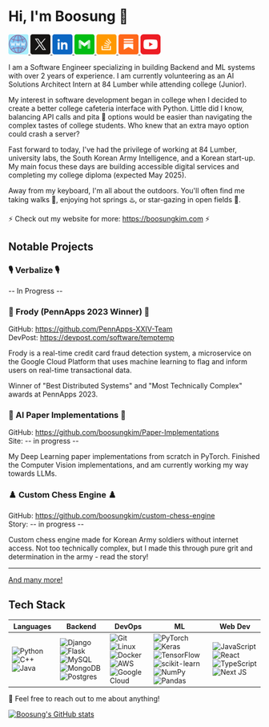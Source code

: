 # Hi, I'm Boosung 👋

<a href="https://boosungkim.com">
<img src="./Assets/www.png" width="40" style="border-radius: 10%;"> 
</a>
<a href="https://twitter.com/bytesofboosung">
<img src="./Assets/X.svg" width="40">
</a> 
<a href="https://www.linkedin.com/in/boosungk/">
<img src="./Assets/LinkedIn.svg" width="40">
</a> 
<a href="mailto:boosung@boosungkim.com">
<img src="./Assets/Email.svg" width="40">
</a> 
<a href="">
<img src="./Assets/StackOverflow.svg" width="40">
</a> 
<a href="">
<img src="./Assets/Substack.svg" width="40">
</a> 
<a href="https://www.youtube.com/@Converge2Diverge">
<img src="./Assets/yt.png" width="40" style="border-radius: 10%;">
</a>

I am a Software Engineer specializing in building Backend and ML systems with over 2 years of experience. I am currently volunteering as an AI Solutions Architect Intern at 84 Lumber while attending college (Junior).

My interest in software development began in college when I decided to create a better college cafeteria interface with Python. Little did I know, balancing API calls and pita 🌮 options would be easier than navigating the complex tastes of college students. Who knew that an extra mayo option could crash a server?

Fast forward to today, I've had the privilege of working at 84 Lumber, university labs, the South Korean Army Intelligence, and a Korean start-up. My main focus these days are building accessible digital services and completing my college diploma (expected May 2025).

Away from my keyboard, I'm all about the outdoors. You'll often find me taking walks 🚶, enjoying hot springs ♨️, or star-gazing in open fields 🌠.

⚡ Check out my website for more: https://boosungkim.com ⚡ 

## Notable Projects

### 🎙️ Verbalize 🎙️
-- In Progress --

### 🐸 Frody (PennApps 2023 Winner) 🐸
GitHub: https://github.com/PennApps-XXIV-Team  
DevPost: https://devpost.com/software/temptemp

Frody is a real-time credit card fraud detection system, a microservice on the Google Cloud Platform that uses machine learning to flag and inform users on real-time transactional data.

Winner of "Best Distributed Systems" and "Most Technically Complex" awards at PennApps 2023.


### 🤖 AI Paper Implementations 🤖
GitHub: https://github.com/boosungkim/Paper-Implementations  
Site: -- in progress --

My Deep Learning paper implementations from scratch in PyTorch. Finished the Computer Vision implementations, and am currently working my way towards LLMs.

### ♟️ Custom Chess Engine ♟️
GitHub: https://github.com/boosungkim/custom-chess-engine  
Story: -- in progress --

Custom chess engine made for Korean Army soldiers without internet access. Not too technically complex, but I made this through pure grit and determination in the army - read the story!

---

<a href="https://github.com/boosungkim?tab=repositories">And many more! </a>

## Tech Stack

| Languages | Backend | DevOps | ML | Web Dev |
|----------|----------|----------|----------|----------|
| <!-- Languages --> ![Python](https://img.shields.io/badge/python-3670A0?style=for-the-badge&logo=python&logoColor=ffdd54) ![C++](https://img.shields.io/badge/c++-%2300599C.svg?style=for-the-badge&logo=c%2B%2B&logoColor=white) ![Java](https://img.shields.io/badge/java-%23ED8B00.svg?style=for-the-badge&logo=openjdk&logoColor=white) | <!-- Backend --> ![Django](https://img.shields.io/badge/django-%23092E20.svg?style=for-the-badge&logo=django&logoColor=white) ![Flask](https://img.shields.io/badge/flask-%23000.svg?style=for-the-badge&logo=flask&logoColor=white) ![MySQL](https://img.shields.io/badge/mysql-%2300f.svg?style=for-the-badge&logo=mysql&logoColor=white) ![MongoDB](https://img.shields.io/badge/MongoDB-%234ea94b.svg?style=for-the-badge&logo=mongodb&logoColor=white) ![Postgres](https://img.shields.io/badge/postgres-%23316192.svg?style=for-the-badge&logo=postgresql&logoColor=white) | <!-- DevOps --> ![Git](https://img.shields.io/badge/git-%23F05033.svg?style=for-the-badge&logo=git&logoColor=white) 	![Linux](https://img.shields.io/badge/Linux-FCC624?style=for-the-badge&logo=linux&logoColor=black) ![Docker](https://img.shields.io/badge/docker-%230db7ed.svg?style=for-the-badge&logo=docker&logoColor=white) ![AWS](https://img.shields.io/badge/AWS-%23FF9900.svg?style=for-the-badge&logo=amazon-aws&logoColor=white) ![Google Cloud](https://img.shields.io/badge/GoogleCloud-%234285F4.svg?style=for-the-badge&logo=google-cloud&logoColor=white) | <!-- ML --> ![PyTorch](https://img.shields.io/badge/PyTorch-%23EE4C2C.svg?style=for-the-badge&logo=PyTorch&logoColor=white) ![Keras](https://img.shields.io/badge/Keras-%23D00000.svg?style=for-the-badge&logo=Keras&logoColor=white) ![TensorFlow](https://img.shields.io/badge/TensorFlow-%23FF6F00.svg?style=for-the-badge&logo=TensorFlow&logoColor=white) ![scikit-learn](https://img.shields.io/badge/scikit--learn-%23F7931E.svg?style=for-the-badge&logo=scikit-learn&logoColor=white) ![NumPy](https://img.shields.io/badge/numpy-%23013243.svg?style=for-the-badge&logo=numpy&logoColor=white) ![Pandas](https://img.shields.io/badge/pandas-%23150458.svg?style=for-the-badge&logo=pandas&logoColor=white) | <!-- Web Dev --> ![JavaScript](https://img.shields.io/badge/javascript-%23323330.svg?style=for-the-badge&logo=javascript&logoColor=%23F7DF1E) ![React](https://img.shields.io/badge/react-%2320232a.svg?style=for-the-badge&logo=react&logoColor=%2361DAFB) ![TypeScript](https://img.shields.io/badge/typescript-%23007ACC.svg?style=for-the-badge&logo=typescript&logoColor=white)	![Next JS](https://img.shields.io/badge/Next-black?style=for-the-badge&logo=next.js&logoColor=white) | 


💬 Feel free to reach out to me about anything!

[![Boosung's GitHub stats](https://github-readme-stats-three-psi-25.vercel.app/api?username=boosungkim)](https://github.com/boosungkim/github-readme-stats)

<!-- Icons: https://github.com/Ileriayo/markdown-badges/tree/4e6e5d6e2c0e497b542bc9856fb927b9bfdaf175 -->
<!-- GitHub ReadMe Stats: https://github.com/boosungkim/github-readme-stats -->
